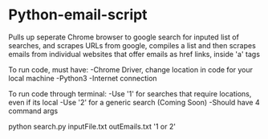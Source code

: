# Python-email-script
Pulls up seperate Chrome browser to google search for inputed list of searches, and scrapes URLs from google,
compiles a list and then scrapes emails from individual websites that offer emails as href links, inside 'a' tags

To run code, must have: 
-Chrome Driver, change location in code for your local machine
-Python3
-Internet connection

To run code through terminal:
-Use '1' for searches that require locations, even if its local
-Use '2' for a generic search (Coming Soon)
-Should have 4 command args

python search.py inputFile.txt outEmails.txt '1 or 2'
